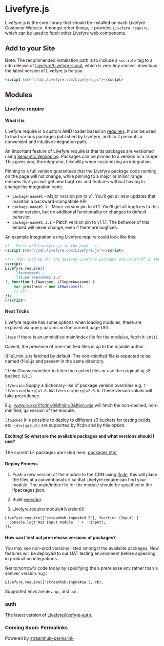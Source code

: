 # Livefyre.js

Livefyre.js is the core library that should be installed on each Livefyre Customer Website. Amongst other things, it provides `Livefyre.require`, which can be used to fetch other Livefyre web components.

## Add to your Site

Note: The recommended installation path is to include a `<script>` tag to a cdn release of [Livefyre/Livefyre-scout](//github.com/Livefyre/Livefyre-scout), which is very tiny and will download the latest version of Livefyre.js for you.

```html
<script src="//cdn.livefyre.com/Livefyre.js"></script>
```

## Modules

### Livefyre.require

#### What it is

Livefyre.require is a custom AMD loader based on [requirejs](http://requirejs.org/). It can be used to load various packages published by Livefyre, and so it presents a convenient and intuitive integration path.

An important feature of Livefyre.require is that its packages are versioned using [Semantic Versioning](http://semver.org/). Packages can be pinned to a version or a range. This gives you, the integrator, flexibility when customizing an integration.

Pinning to a full version guarantees that the Livefyre package code running on the page will not change, while pinning to a major or minor range ensures that you will get new bugfixes and features without having to change the integration code.

* `package-name#1` - Major version pin to v1. You'll get all new updates that maintain a backward-compatible API.
* `package-name#1.1` - Minor version pin to v1.1. You'll get all bugfixes to this minor version, but no additional functionality or changes to default behavior.
* `package-name#1.1.1` - Patch version pin to v1.1.1. The behavior of this embed will never change, even if there are bugfixes.

An example integration using Livefyre.require could look like this:

```html
<!-- First add Livefyre.js to the page -->
<script src="//cdn.livefyre.com/Livefyre.js"></script>

<!-- Then load up all the desired Livefyre packages and Do Stuff in the callback -->
<script>
Livefyre.require([
    'lfawesome#1',
    'lfsuperawesome#2.1.2'
], function (LFAwesome, LFSuperAwesome) {
    var greatness = new LFAwesome();
    // etc..
});
</script>
```

#### Neat Tricks

Livefyre require has some options when loading modules, these are exposed via query params on the current page URL.

`lfmin` If there is an unminified main/index file for the modules, fetch it: `{0|1}`

Caveat, the presence of non-minified files is up to the module author.

{file}.min.js is fetched by default. The non-minified file is expected to be named {file}.js and present in the same directory.

`lfcdn` Choose whether to fetch the cached files or use the originating s3 bucket: `{0|1}`

`lfVersion` Supply a dictionary-like of package version overrides e.g. `?lfVersion[herp]=1.0.0&lfVersion[derp]=2.0.0`. These version values will take precedence.

E.g. www.io.xxx?lfcdn=0&lfmin=0&lfenv=qa will fetch the non-cached, non-minified, qa version of the module.

`lfbucket` It is possible to deploy to different s3 buckets for testing builds, etc: `{dev|qa|uat}` are supported by lfcdn and by this option.

#### Exciting! So what are the available packages and what versions should I use?

The current LF packages are listed here: [packages.html](//cdn.livefyre.com/packages.html)

#### Deploy Process

1) Push a new version of the module to the CDN using [lfcdn](https://github.com/Livefyre/lfcdn), this will place the files at a conventional url so that Livefyre.require can find your module. The main/index file for the module should be specified in the lfpackages.json.

2) Build [executor](http://build.fyre.co/jenkins/job/executor/).

3) Livefyre.require(module#{version})!

```
Livefyre.require(['streamhub-input#v0.2'], function (Input) {
  console.log('Haz Input module: ' + !!Input);
});
```

#### How can I test out pre-release versions of packages?

You may see non-prod versions listed amongst the available packages. New features will be deployed to our UAT testing environment before appearing in production integrations.

Get tomorrow's code today by specifying the a prerelease env rather than a semver version. e.g.:

```
Livefyre.require(['streamhub-input#qa'], cb);
```

Supported envs are `dev`, `qa`, and `uat`.

### auth

The latest version of [Livefyre/livefyre-auth](//github.com/Livefyre/livefyre-auth).

### Coming Soon: Permalinks

Powered by [streamhub-permalink](https://github.com/Joao-S-Martins/streamhub-permalink)
